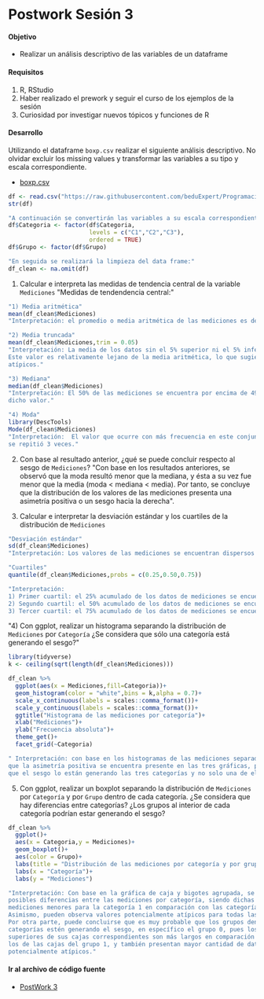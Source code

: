 # Postwork Sesión 3

#### Objetivo

- Realizar un análisis descriptivo de las variables de un dataframe

#### Requisitos

1. R, RStudio
2. Haber realizado el prework y seguir el curso de los ejemplos de la sesión
3. Curiosidad por investigar nuevos tópicos y funciones de R

#### Desarrollo

Utilizando el dataframe `boxp.csv` realizar el siguiente análisis descriptivo. No olvidar excluir los missing values y transformar las variables a su
tipo y escala correspondiente.
- [boxp.csv](/boxp.csv)
```r
df <- read.csv("https://raw.githubusercontent.com/beduExpert/Programacion-R-Santander-2022/main/Sesion-03/Data/boxp.csv")
str(df)

"A continuación se convertirán las variables a su escala correspondiente:"
df$Categoria <- factor(df$Categoria,
                       levels = c("C1","C2","C3"),
                       ordered = TRUE)
df$Grupo <- factor(df$Grupo)

"En seguida se realizará la limpieza del data frame:"
df_clean <- na.omit(df)

```

1) Calcular e interpreta las medidas de tendencia central de la variable `Mediciones`
"Medidas de tendendencia central:"
```r
"1) Media aritmética"
mean(df_clean$Mediciones)
"Interpretación: el promedio o media aritmética de las mediciones es de 62.88494."

"2) Media truncada"
mean(df_clean$Mediciones,trim = 0.05)
"Interpretación: La media de los datos sin el 5% superior ni el 5% inferior de los valores es de 56.82308.
Este valor es relativamente lejano de la media aritmética, lo que sugiere la posible presencia de valores
atípicos."

"3) Mediana"
median(df_clean$Mediciones)
"Interpretación: El 50% de las mediciones se encuentra por encima de 49.3 y el otro 50% está por debajo de
dicho valor."

"4) Moda"
library(DescTools)
Mode(df_clean$Mediciones)
"Interpretación:  El valor que ocurre con más frecuencia en este conjunto de datos es 23.3. Dicho valor
se repitió 3 veces."
```

2) Con base al resultado anterior, ¿qué se puede concluir respecto al sesgo de `Mediciones`?
"Con base en los resultados anteriores, se observó que la moda resultó menor que la mediana, y ésta a su
vez fue menor que la media (moda < mediana < media). Por tanto, se concluye que la distribución de los valores
de las mediciones presenta una asimetría positiva o un sesgo hacia la derecha".


3) Calcular e interpretar la desviación estándar y los cuartiles de la distribución de `Mediciones`
```r
"Desviación estándar"
sd(df_clean$Mediciones)
"Interpretación: Los valores de las mediciones se encuentran dispersos en promedio 53.76972 alrededor de la media."

"Cuartiles"
quantile(df_clean$Mediciones,probs = c(0.25,0.50,0.75))

"Interpretación: 
1) Primer cuartil: el 25% acumulado de los datos de mediciones se encuentran por debajo de 23.45.
2) Segundo cuartil: el 50% acumulado de los datos de mediciones se encuentran por debajo de 49.30.
3) Tercer cuartil: el 75% acumulado de los datos de mediciones se encuentran por debajo de 82.85."
```

"4) Con ggplot, realizar un histograma separando la distribución de `Mediciones` por `Categoría`
¿Se considera que sólo una categoría está generando el sesgo?"
```r
library(tidyverse)
k <- ceiling(sqrt(length(df_clean$Mediciones))) 

df_clean %>% 
  ggplot(aes(x = Mediciones,fill=Categoria))+
  geom_histogram(color = "white",bins = k,alpha = 0.7)+
  scale_x_continuous(labels = scales::comma_format())+
  scale_y_continuous(labels = scales::comma_format())+
  ggtitle("Histograma de las mediciones por categoría")+
  xlab("Mediciones")+
  ylab("Frecuencia absoluta")+
  theme_get()+
  facet_grid(~Categoria)

" Interpretación: con base en los histogramas de las mediciones separadas por categoría, se observa
que la asimetría positiva se encuentra presente en las tres gráficas, por lo que puede concluirse
que el sesgo lo están generando las tres categorías y no solo una de ellas."

```

5) Con ggplot, realizar un boxplot separando la distribución de `Mediciones` por `Categoría` 
y por `Grupo` dentro de cada categoría. ¿Se considera que hay diferencias entre categorías? ¿Los grupos al interior de cada categoría 
podrían estar generando el sesgo?
```r
df_clean %>% 
  ggplot()+
  aes(x = Categoria,y = Mediciones)+
  geom_boxplot()+
  aes(color = Grupo)+
  labs(title = "Distribución de las mediciones por categoría y por grupo")+
  labs(x = "Categoría")+
  labs(y = "Mediciones")

"Interpretación: Con base en la gráfica de caja y bigotes agrupada, se observan
posibles diferencias entre las mediciones por categoría, siendo dichas
mediciones menores para la categoría 1 en comparación con las categorías 2 y 3.
Asimismo, pueden observa valores potencialmente atípicos para todas las categorías.
Por otra parte, puede concluirse que es muy probable que los grupos dentro de las 
categorías estén generando el sesgo, en específico el grupo 0, pues los bigotes 
superiores de sus cajas correspondientes son más largos en comparación con
los de las cajas del grupo 1, y también presentan mayor cantidad de datos 
potencialmente atípicos."
```
 
#### Ir al archivo de código fuente
- [PostWork 3](https://github.com/alsolisc/Postworks/tree/main/src/PostWork3.R)
